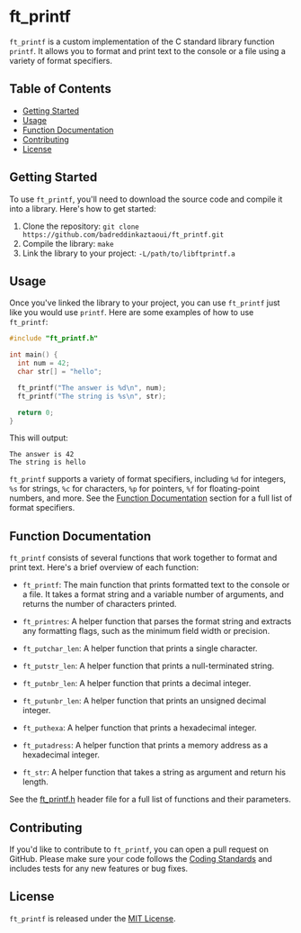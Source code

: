 # ft_printf

`ft_printf` is a custom implementation of the C standard library function `printf`. It allows you to format and print text to the console or a file using a variety of format specifiers.

## Table of Contents

- [Getting Started](#getting-started)
- [Usage](#usage)
- [Function Documentation](#function-documentation)
- [Contributing](#contributing)
- [License](#license)

## Getting Started

To use `ft_printf`, you'll need to download the source code and compile it into a library. Here's how to get started:

1. Clone the repository: `git clone https://github.com/badreddinkaztaoui/ft_printf.git`
2. Compile the library: `make`
3. Link the library to your project: `-L/path/to/libftprintf.a`

## Usage

Once you've linked the library to your project, you can use `ft_printf` just like you would use `printf`. Here are some examples of how to use `ft_printf`:

```c
#include "ft_printf.h"

int main() {
  int num = 42;
  char str[] = "hello";

  ft_printf("The answer is %d\n", num);
  ft_printf("The string is %s\n", str);

  return 0;
}
```

This will output:

```
The answer is 42
The string is hello
```

`ft_printf` supports a variety of format specifiers, including `%d` for integers, `%s` for strings, `%c` for characters, `%p` for pointers, `%f` for floating-point numbers, and more. See the [Function Documentation](#function-documentation) section for a full list of format specifiers.

## Function Documentation

`ft_printf` consists of several functions that work together to format and print text. Here's a brief overview of each function:

- `ft_printf`: The main function that prints formatted text to the console or a file. It takes a format string and a variable number of arguments, and returns the number of characters printed.

- `ft_printres`: A helper function that parses the format string and extracts any formatting flags, such as the minimum field width or precision.

- `ft_putchar_len`: A helper function that prints a single character.

- `ft_putstr_len`: A helper function that prints a null-terminated string.

- `ft_putnbr_len`: A helper function that prints a decimal integer.

- `ft_putunbr_len`: A helper function that prints an unsigned decimal integer.

- `ft_puthexa`: A helper function that prints a hexadecimal integer.

- `ft_putadress`: A helper function that prints a memory address as a hexadecimal integer.

- `ft_str`: A helper function that takes a string as argument and return his length.

See the [ft_printf.h](https://github.com/badreddinkaztaoui/ft_printf/blob/main/ft_printf.h) header file for a full list of functions and their parameters.

## Contributing

If you'd like to contribute to `ft_printf`, you can open a pull request on GitHub. Please make sure your code follows the [Coding Standards](https://github.com/badreddinkaztaoui/ft_printf/blob/master/docs/coding_standards.md) and includes tests for any new features or bug fixes.

## License

`ft_printf` is released under the [MIT License](https://github.com/badreddinkaztaoui/ft_printf/blob/master/LICENSE).

